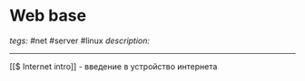 # Web base
*tegs:* #net #server #linux
*description:* 

---

[[$ Internet intro]] - введение в устройство интернета
